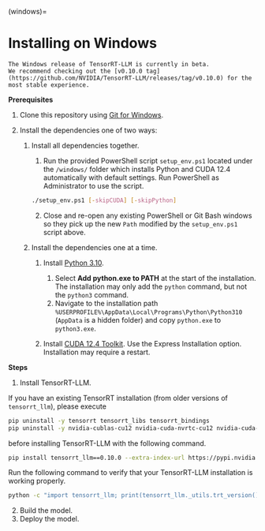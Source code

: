 (windows)=

# Installing on Windows

```{note}
The Windows release of TensorRT-LLM is currently in beta.
We recommend checking out the [v0.10.0 tag](https://github.com/NVIDIA/TensorRT-LLM/releases/tag/v0.10.0) for the most stable experience.
```

**Prerequisites**

1. Clone this repository using [Git for Windows](https://git-scm.com/download/win).

2. Install the dependencies one of two ways:

    1. Install all dependencies together.

       1. Run the provided PowerShell script `setup_env.ps1` located under the `/windows/` folder which installs Python and CUDA 12.4 automatically with default settings. Run PowerShell as Administrator to use the script.

       ```bash
       ./setup_env.ps1 [-skipCUDA] [-skipPython]
       ```

       2. Close and re-open any existing PowerShell or Git Bash windows so they pick up the new `Path` modified by the `setup_env.ps1` script above.

    2. Install the dependencies one at a time.

        1. Install [Python 3.10](https://www.python.org/ftp/python/3.10.11/python-3.10.11-amd64.exe).

            1. Select **Add python.exe to PATH** at the start of the installation. The installation may only add the `python` command, but not the `python3` command.
            2. Navigate to the installation path `%USERPROFILE%\AppData\Local\Programs\Python\Python310` (`AppData` is a hidden folder) and copy `python.exe` to `python3.exe`.

        2. Install [CUDA 12.4 Toolkit](https://developer.nvidia.com/cuda-12-4-0-download-archive?target_os=Windows&target_arch=x86_64). Use the Express Installation option. Installation may require a restart.


**Steps**

1. Install TensorRT-LLM.

  If you have an existing TensorRT installation (from older versions of `tensorrt_llm`), please execute

  ```bash
  pip uninstall -y tensorrt tensorrt_libs tensorrt_bindings
  pip uninstall -y nvidia-cublas-cu12 nvidia-cuda-nvrtc-cu12 nvidia-cuda-runtime-cu12 nvidia-cudnn-cu12
  ```

  before installing TensorRT-LLM with the following command.

  ```bash
  pip install tensorrt_llm==0.10.0 --extra-index-url https://pypi.nvidia.com
  ```

  Run the following command to verify that your TensorRT-LLM installation is working properly.

  ```bash
  python -c "import tensorrt_llm; print(tensorrt_llm._utils.trt_version())"
  ```

2. Build the model.
3. Deploy the model.
